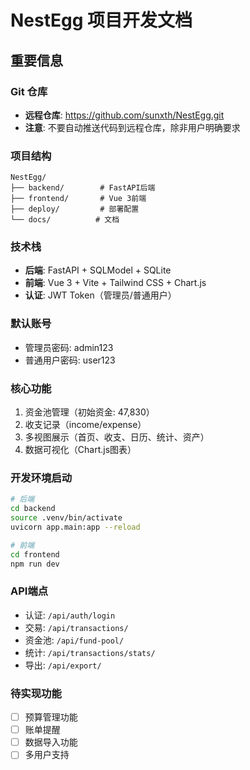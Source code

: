 # NestEgg 项目开发文档

## 重要信息

### Git 仓库
- **远程仓库**: https://github.com/sunxth/NestEgg.git
- **注意**: 不要自动推送代码到远程仓库，除非用户明确要求

### 项目结构
```
NestEgg/
├── backend/        # FastAPI后端
├── frontend/       # Vue 3前端
├── deploy/         # 部署配置
└── docs/          # 文档
```

### 技术栈
- **后端**: FastAPI + SQLModel + SQLite
- **前端**: Vue 3 + Vite + Tailwind CSS + Chart.js
- **认证**: JWT Token（管理员/普通用户）

### 默认账号
- 管理员密码: admin123
- 普通用户密码: user123

### 核心功能
1. 资金池管理（初始资金: 47,830）
2. 收支记录（income/expense）
3. 多视图展示（首页、收支、日历、统计、资产）
4. 数据可视化（Chart.js图表）

### 开发环境启动
```bash
# 后端
cd backend
source .venv/bin/activate
uvicorn app.main:app --reload

# 前端
cd frontend
npm run dev
```

### API端点
- 认证: `/api/auth/login`
- 交易: `/api/transactions/`
- 资金池: `/api/fund-pool/`
- 统计: `/api/transactions/stats/`
- 导出: `/api/export/`

### 待实现功能
- [ ] 预算管理功能
- [ ] 账单提醒
- [ ] 数据导入功能
- [ ] 多用户支持